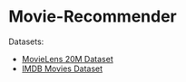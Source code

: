 # Movie-Recommender

Datasets:
* [MovieLens 20M Dataset](https://grouplens.org/datasets/movielens/20m/)
* [IMDB Movies Dataset](https://www.kaggle.com/orgesleka/imdbmovies#imdb.csv)

